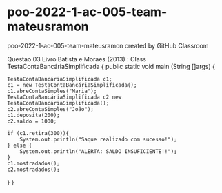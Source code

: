 # poo-2022-1-ac-005-team-mateusramon
poo-2022-1-ac-005-team-mateusramon created by GitHub Classroom

Questao 03 Livro Batista e Moraes (2013) :
Class TestaContaBancáriaSimplificada {
public static void main (String []args) {
 
    TestaContaBancáriaSimplificada c1;
    c1 = new TestaContaBancáriaSimplificada();
    c1.abreContaSimples("Maria");
    TestaContaBancáriaSimplificada c2 new TestaContaBancáriaSimplificada();
    c2.abreContaSimples("João");
    c1.deposita(200);
    c2.saldo = 1000;

    if (c1.retira(300)){
        System.out.println("Saque realizado com sucesso!");
    } else {
        System.out.println("ALERTA: SALDO INSUFICIENTE!!");
    }
    c1.mostradados();
    c2.mostradados();
}
}

